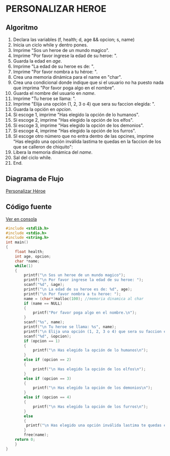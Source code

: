 # PERSONALIZAR HEROE
## Algoritmo
1. Declara las variables (f, health; d, age && opcion; s, name)
2. Inicia un ciclo while y dentro pones.
3. Imprime "Sos un heroe de un mundo magico".
4. Imprime "Por favor ingrese la edad de su heroe: ".
5. Guarda la edad en _age_.
6. Imprime "La edad de su heroe es de: ".
7. Imprime "Por favor nombra a tu héroe: ".
8. Crea una memoria dinámica para el name en "char".
9. Crea una condicional donde indique que si el usuario no ha puesto nada que imprima "Por favor poga algo en el nombre".
10. Guarda el nombre del usuario en _name_.
11. Imprime "Tu heroe se llama: ".
12. Imprime "Elija una opción (1, 2, 3 o 4) que sera su faccion elegida: ".
13. Guarda la opción en _opcion_.
14. Si escoge 1, imprime "Has elegido la opción de lo humanos".
15. Si escoge 2, imprime "Has elegido la opción de los elfos".
16. Si escoge 3, imprime "Has elegido la opción de los demonios".
17. Si escoge 4, imprime "Has elegido la opción de los furros".
18. SI escoge otro número que no entra dentro de las opcines, imprime "Has elegido una opción inválida lastima te quedas en la faccion de los que se calleron de chiquito":
19. Libera la memoria dinámica del _name_.
20. Sal del ciclo while.
21. End.

## Diagrama de Flujo
[Personalizar Héroe](./PersonalizarHeroe-diagrama.drawio)

## Código fuente
[Ver en consola]()
```c
#include <stdlib.h>
#include <stdio.h>
#include <string.h>
int main()
{
    float health;
    int age, opcion;
    char *name;
    while(1)
    {
        printf("\n Sos un heroe de un mundo magico");
        printf("\n Por favor ingrese la edad de su heroe: ");
        scanf("%d", &age);
        printf("\n La edad de su heroe es de: %d", age);
        printf("\n Por favor nombra a tu heroe: ");
        name = (char*)malloc(100); //memoria dinamica al char
        if (name == NULL)
        {
            printf("Por favor poga algo en el nombre.\n");
        }
        scanf("%s", name);
        printf("\n Tu heroe se llama: %s", name);
        printf("\n Elija una opción (1, 2, 3 o 4) que sera su faccion elegida: ");
        scanf("%d", &opcion);
        if (opcion == 1)
        {
            printf("\n Has elegido la opción de lo humanos\n");
        }
        else if (opcion == 2) 
        {
            printf("\n Has elegido la opción de los elfos\n");
        }
        else if (opcion == 3) 
        {
            printf("\n Has elegido la opción de los demonios\n");
        }
        else if (opcion == 4) 
        {
            printf("\n Has elegido la opción de los furros\n");
        }   
        else 
        {
         printf("\n Has elegido una opción inválida lastima te quedas en la faccion de los que se calleron de chiquito\n");
        }
        free(name);
    return 0;
    }
}
```